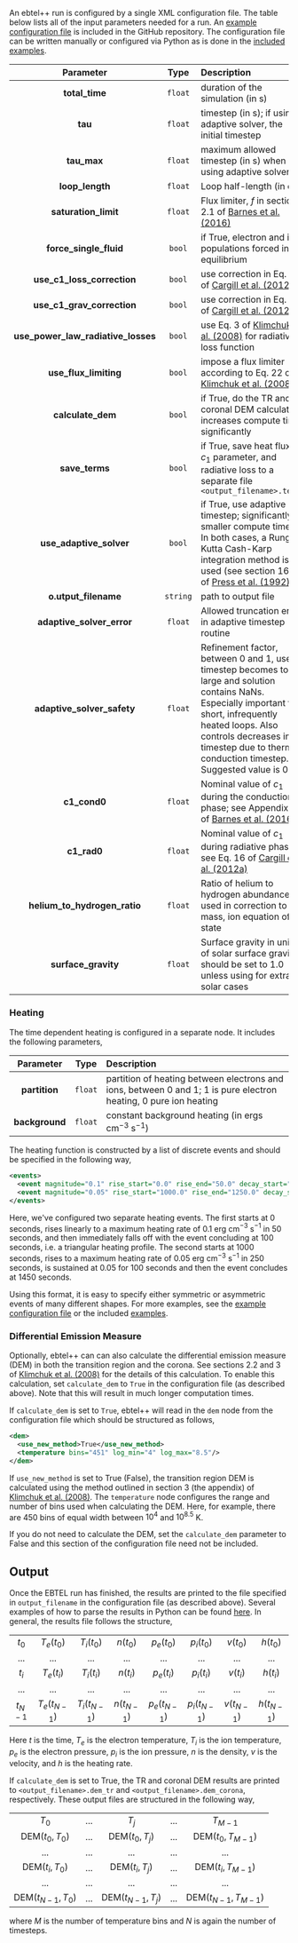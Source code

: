 An ebtel++ run is configured by a single XML configuration file. The table below lists all of the input parameters needed for a run. An [example configuration file](https://github.com/rice-solar-physics/ebtelPlusPlus/blob/master/config/ebtel.example.cfg.xml) is included in the GitHub repository. The configuration file can be written manually or configured via Python as is done in the [included examples](https://github.com/rice-solar-physics/ebtelPlusPlus/tree/master/examples).

| Parameter | Type | Description |
|:---------:|:----:|:------------|
| **total_time** | `float` | duration of the simulation (in s)|
| **tau** | `float` | timestep (in s); if using adaptive solver, the initial timestep |
| **tau_max** | `float` | maximum allowed timestep (in s) when using adaptive solver |
| **loop_length** | `float` | Loop half-length (in cm) |
| **saturation_limit** | `float` | Flux limiter, $f$ in section 2.1 of [Barnes et al. (2016)][barnes_2016] |
| **force_single_fluid** | `bool` | if True, electron and ion populations forced into equilibrium |
| **use_c1_loss_correction** | `bool` | use correction in Eq. 16 of [Cargill et al. (2012a)][cargill_2012a] |
| **use_c1_grav_correction** | `bool` | use correction in Eq. 12 of [Cargill et al. (2012a)][cargill_2012a] |
| **use_power_law_radiative_losses** | `bool` | use Eq. 3 of [Klimchuk et al. (2008)][klimchuk_2008] for radiative loss function |
| **use_flux_limiting** | `bool` | impose a flux limiter according to Eq. 22 of [Klimchuk et al. (2008)][klimchuk_2008] |
| **calculate_dem** | `bool` | if True, do the TR and coronal DEM calculation; increases compute time significantly |
| **save_terms** | `bool` | if True, save heat flux, $c_1$ parameter, and radiative loss to a separate file `<output_filename>.terms` |
| **use_adaptive_solver** | `bool` | if True, use adaptive timestep; significantly smaller compute times. In both cases, a Runge-Kutta Cash-Karp integration method is used (see section 16.2 of [Press et al. (1992)][press_num_recipes])  |
| **o.utput_filename** | `string` | path to output file |
| **adaptive_solver_error** | `float` | Allowed truncation error in adaptive timestep routine |
| **adaptive_solver_safety** | `float` | Refinement factor, between 0 and 1, used if timestep becomes too large and solution contains NaNs. Especially important for short, infrequently heated loops. Also controls decreases in timestep due to thermal conduction timestep. Suggested value is 0.5 |
| **c1_cond0** | `float` | Nominal value of $c_1$ during the conduction phase; see Appendix A of [Barnes et al. (2016)][barnes_2016] |
| **c1_rad0** | `float` | Nominal value of $c_1$ during radiative phase; see Eq. 16 of [Cargill et al. (2012a)][cargill_2012a] |
| **helium_to_hydrogen_ratio** | `float` | Ratio of helium to hydrogen abundance; used in correction to ion mass, ion equation of state |
| **surface_gravity** | `float` | Surface gravity in units of solar surface gravity; should be set to 1.0 unless using for extra-solar cases |

### Heating
The time dependent heating is configured in a separate node. It includes the following parameters,

| Parameter | Type | Description |
|:-------:|:------:|:-----------|
| **partition** | `float` | partition of heating between electrons and ions, between 0 and 1; 1 is pure electron heating, 0 pure ion heating |
| **background** | `float` | constant background heating (in ergs cm$^{-3}$ s$^{-1}$) |

The heating function is constructed by a list of discrete events and should be specified in the following way,

```XML
<events>
  <event magnitude="0.1" rise_start="0.0" rise_end="50.0" decay_start="50.0" decay_end="100.0"/>
  <event magnitude="0.05" rise_start="1000.0" rise_end="1250.0" decay_start="1350.0" decay_end="1450.0"/>
</events>
```

Here, we've configured two separate heating events. The first starts at 0 seconds, rises linearly to a maximum heating rate of 0.1 erg cm$^{-3}$ s$^{-1}$ in 50 seconds, and then immediately falls off with the event concluding at 100 seconds, i.e. a triangular heating profile. The second starts at 1000 seconds, rises to a maximum heating rate of 0.05 erg cm$^{-3}$ s$^{-1}$ in 250 seconds, is sustained at 0.05 for 100 seconds and then the event concludes at 1450 seconds.

Using this format, it is easy to specify either symmetric or asymmetric events of many different shapes. For more examples, see the [example configuration file](https://github.com/rice-solar-physics/ebtelPlusPlus/blob/master/config/ebtel.example.cfg.xml) or the included [examples](https://github.com/rice-solar-physics/ebtelPlusPlus/tree/master/examples).

### Differential Emission Measure
Optionally, ebtel++ can can also calculate the differential emission measure (DEM) in both the transition region and the corona. See sections 2.2 and 3 of [Klimchuk et al. (2008)][klimchuk_2008] for the details of this calculation. To enable this calculation, set `calculate_dem` to `True` in the configuration file (as described above). Note that this will result in much longer computation times.

If `calculate_dem` is set to `True`, ebtel++ will read in the `dem` node from the configuration file which should be structured as follows,
```XML
<dem>
  <use_new_method>True</use_new_method>
  <temperature bins="451" log_min="4" log_max="8.5"/>
</dem>
```

If `use_new_method` is set to True (False), the transition region DEM is calculated using the method outlined in section 3 (the appendix) of [Klimchuk et al. (2008)][klimchuk_2008]. The `temperature` node configures the range and number of bins used when calculating the DEM. Here, for example, there are 450 bins of equal width between $10^4$ and $10^{8.5}$ K.

If you do not need to calculate the DEM, set the `calculate_dem` parameter to False and this section of the configuration file need not be included.

## Output
Once the EBTEL run has finished, the results are printed to the file specified in `output_filename` in the configuration file (as described above). Several examples of how to parse the results in Python can be found [here](https://github.com/rice-solar-physics/ebtelPlusPlus/tree/master/examples). In general, the results file follows the structure,

| | | | | | | | |
|:--------:|:--------:|:--------:|:--------:|:--------:|:--------:|:--------:|:--------:|
| $t_0$ | $T_e(t_0)$ | $T_i(t_0)$ | $n(t_0)$ | $p_e(t_0)$ | $p_i(t_0)$ | $v(t_0)$ | $h(t_0)$ |
| ... | ... | ... | ... | ... | ... | ... | ... |
| $t_i$ | $T_e(t_i)$ | $T_i(t_i)$ | $n(t_i)$ | $p_e(t_i)$ | $p_i(t_i)$ | $v(t_i)$ | $h(t_i)$ |
| ... | ... | ... | ... | ... | ... | ... | ... |
| $t_{N-1}$ | $T_e(t_{N-1})$ | $T_i(t_{N-1})$ | $n(t_{N-1})$ | $p_e(t_{N-1})$ | $p_i(t_{N-1})$ | $v(t_{N-1})$ | $h(t_{N-1})$ |


Here $t$ is the time, $T_e$ is the electron temperature, $T_i$ is the ion temperature, $p_e$ is the electron pressure, $p_i$ is the ion pressure, $n$ is the density, $v$ is the velocity, and $h$ is the heating rate.

If `calculate_dem` is set to True, the TR and coronal DEM results are printed to `<output_filename>.dem_tr` and `<output_filename>.dem_corona`, respectively. These output files are structured in the following way,

| | | | | |
|:----:|:----:|:----:|:----:|:----:|
| $T_0$ | ... | $T_j$ | ... | $T_{M-1}$ |
| DEM$(t_0,T_0)$ | ... | DEM$(t_0,T_j)$ | ... | DEM$(t_0,T_{M-1})$ |
| ... | ... | ... | ... | ... |
| DEM$(t_i,T_0)$ | ... | DEM$(t_i,T_j)$ | ... | DEM$(t_i,T_{M-1})$ |
| ... | ... | ... | ... | ... |
| DEM$(t_{N-1},T_0)$ | ... | DEM$(t_{N-1},T_j)$ | ... | DEM$(t_{N-1},T_{M-1})$ |

where $M$ is the number of temperature bins and $N$ is again the number of timesteps.

[klimchuk_2008]: http://adsabs.harvard.edu/abs/2008ApJ...682.1351K "Klimchuk et al. (2008)"
[cargill_2012a]: http://adsabs.harvard.edu/abs/2012ApJ...752..161C "Cargill et al. (2012a)"
[cargill_2012b]: http://adsabs.harvard.edu/abs/2012ApJ...758....5C "Cargill et al. (2012b)"
[barnes_2016]: http://adsabs.harvard.edu/abs/2016ApJ...829...31B "Barnes et al. (2016)"
[press_num_recipes]: http://dl.acm.org/citation.cfm?id=148286 "Press et al. (1992)"
